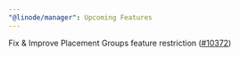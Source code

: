 ```yaml
---
"@linode/manager": Upcoming Features
---
```


Fix & Improve Placement Groups feature restriction ([#10372](https://github.com/linode/manager/pull/10372))
